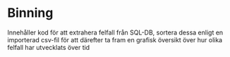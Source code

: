 # Binning
Innehåller kod för att extrahera felfall från SQL-DB, sortera dessa enligt en importerad csv-fil för att därefter ta fram en grafisk översikt över hur olika felfall har utvecklats över tid
